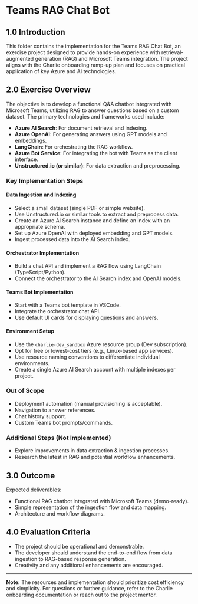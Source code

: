 # Teams RAG Chat Bot

## 1.0 Introduction

This folder contains the implementation for the Teams RAG Chat Bot, an exercise project designed to provide hands-on experience with retrieval-augmented generation (RAG) and Microsoft Teams integration. The project aligns with the Charlie onboarding ramp-up plan and focuses on practical application of key Azure and AI technologies.

## 2.0 Exercise Overview

The objective is to develop a functional Q&A chatbot integrated with Microsoft Teams, utilizing RAG to answer questions based on a custom dataset. The primary technologies and frameworks used include:

- **Azure AI Search**: For document retrieval and indexing.
- **Azure OpenAI**: For generating answers using GPT models and embeddings.
- **LangChain**: For orchestrating the RAG workflow.
- **Azure Bot Service**: For integrating the bot with Teams as the client interface.
- **Unstructured.io (or similar)**: For data extraction and preprocessing.

### Key Implementation Steps

#### Data Ingestion and Indexing
- Select a small dataset (single PDF or simple website).
- Use Unstructured.io or similar tools to extract and preprocess data.
- Create an Azure AI Search instance and define an index with an appropriate schema.
- Set up Azure OpenAI with deployed embedding and GPT models.
- Ingest processed data into the AI Search index.

#### Orchestrator Implementation
- Build a chat API and implement a RAG flow using LangChain (TypeScript/Python).
- Connect the orchestrator to the AI Search index and OpenAI models.

#### Teams Bot Implementation
- Start with a Teams bot template in VSCode.
- Integrate the orchestrator chat API.
- Use default UI cards for displaying questions and answers.

#### Environment Setup
- Use the `charlie-dev_sandbox` Azure resource group (Dev subscription).
- Opt for free or lowest-cost tiers (e.g., Linux-based app services).
- Use resource naming conventions to differentiate individual environments.
- Create a single Azure AI Search account with multiple indexes per project.

### Out of Scope
- Deployment automation (manual provisioning is acceptable).
- Navigation to answer references.
- Chat history support.
- Custom Teams bot prompts/commands.

### Additional Steps (Not Implemented)
- Explore improvements in data extraction & ingestion processes.
- Research the latest in RAG and potential workflow enhancements.

## 3.0 Outcome

Expected deliverables:

- Functional RAG chatbot integrated with Microsoft Teams (demo-ready).
- Simple representation of the ingestion flow and data mapping.
- Architecture and workflow diagrams.

## 4.0 Evaluation Criteria

- The project should be operational and demonstrable.
- The developer should understand the end-to-end flow from data ingestion to RAG-based response generation.
- Creativity and any additional enhancements are encouraged.

---

**Note:** The resources and implementation should prioritize cost efficiency and simplicity. For questions or further guidance, refer to the Charlie onboarding documentation or reach out to the project mentor.